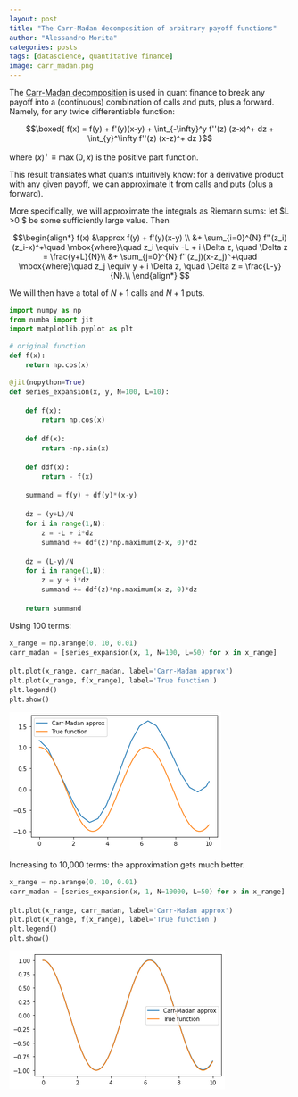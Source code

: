 ```yaml
---
layout: post
title: "The Carr-Madan decomposition of arbitrary payoff functions"
author: "Alessandro Morita"
categories: posts
tags: [datascience, quantitative finance] 
image: carr_madan.png
---
```


The [Carr-Madan decomposition](http://www.frouah.com/finance%20notes/Payoff%20function%20decomposition.pdf) is used in quant finance to break any payoff into a (continuous) combination of calls and puts, plus a forward. Namely, for any twice differentiable function:

$$\boxed{
f(x) = f(y) + f'(y)(x-y) + \int_{-\infty}^y f''(z) (z-x)^+ dz + \int_{y}^\infty f''(z) (x-z)^+ dz
}$$

where $(x)^+ \equiv \max(0, x)$ is the positive part function.

This result translates what quants intuitively know: for a derivative product with any given payoff, we can approximate it from calls and puts (plus a forward). 

More specifically, we will approximate the integrals as Riemann sums: let $L >0 $ be some sufficiently large value. Then 

$$\begin{align*}
f(x) &\approx f(y) + f'(y)(x-y)  \\
     &+ \sum_{i=0}^{N} f''(z_i)(z_i-x)^+\quad \mbox{where}\quad z_i \equiv -L + i \Delta z, \quad \Delta z = \frac{y+L}{N}\\
     &+ \sum_{j=0}^{N} f''(z_j)(x-z_j)^+\quad \mbox{where}\quad z_j \equiv y + i \Delta z, \quad \Delta z = \frac{L-y}{N}.\\
\end{align*}
$$

We will then have a total of $N+1$ calls and $N+1$ puts.


```python
import numpy as np
from numba import jit
import matplotlib.pyplot as plt
```


```python
# original function
def f(x):
    return np.cos(x)
```


```python
@jit(nopython=True)
def series_expansion(x, y, N=100, L=10):
    
    def f(x):
        return np.cos(x)

    def df(x):
        return -np.sin(x)

    def ddf(x):
        return - f(x)
    
    summand = f(y) + df(y)*(x-y)
    
    dz = (y+L)/N
    for i in range(1,N):
        z = -L + i*dz
        summand += ddf(z)*np.maximum(z-x, 0)*dz
        
    dz = (L-y)/N
    for i in range(1,N):
        z = y + i*dz
        summand += ddf(z)*np.maximum(x-z, 0)*dz
        
    return summand
```

Using 100 terms:


```python
x_range = np.arange(0, 10, 0.01)
carr_madan = [series_expansion(x, 1, N=100, L=50) for x in x_range]

plt.plot(x_range, carr_madan, label='Carr-Madan approx')
plt.plot(x_range, f(x_range), label='True function')
plt.legend()
plt.show()
```

![png](https://raw.githubusercontent.com/takeshimg92/takeshimg92.github.io/main/assets/img/carr-madan/few.png)


Increasing to 10,000 terms: the approximation gets much better.


```python
x_range = np.arange(0, 10, 0.01)
carr_madan = [series_expansion(x, 1, N=10000, L=50) for x in x_range]

plt.plot(x_range, carr_madan, label='Carr-Madan approx')
plt.plot(x_range, f(x_range), label='True function')
plt.legend()
plt.show()
```
![png](https://raw.githubusercontent.com/takeshimg92/takeshimg92.github.io/main/assets/img/carr-madan/many.png)

